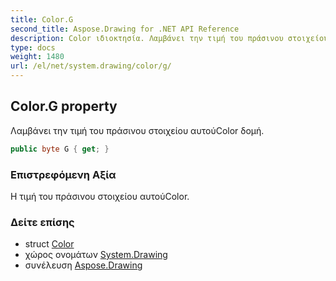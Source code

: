 ```yaml
---
title: Color.G
second_title: Aspose.Drawing for .NET API Reference
description: Color ιδιοκτησία. Λαμβάνει την τιμή του πράσινου στοιχείου αυτούColor δομή.
type: docs
weight: 1480
url: /el/net/system.drawing/color/g/
---
```

## Color.G property

Λαμβάνει την τιμή του πράσινου στοιχείου αυτούColor δομή.

```csharp
public byte G { get; }
```

### Επιστρεφόμενη Αξία

Η τιμή του πράσινου στοιχείου αυτούColor.

### Δείτε επίσης

* struct [Color](../)
* χώρος ονομάτων [System.Drawing](../../color/)
* συνέλευση [Aspose.Drawing](../../../)


